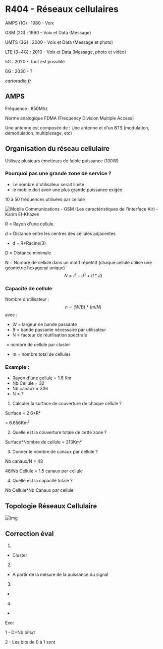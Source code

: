 # R404 - Réseaux cellulaires

AMPS (1G) : 1980 - Voix

GSM (2G) : 1990 - Voix et Data (Message)

UMTS (3G) : 2000 - Voix et Data (Message et photo)

LTE (3~4G) : 2010 - Voix et Data (Message, photo et vidéo)

5G : 2020 - Tout est possible

6G : 2030 - ?

*cartoradio.fr*

[Atoll]: https://www.teleres.com.au/products/network-planning-design/atoll/	"Logiciel de mapping de fréquence pro"



## AMPS

Fréquence : 850Mhz

Norme analogique FDMA (Frequency Division Multiple Access)

Une antenne est composée de : Une antenne et d'un BTS (modulation, démodulation, multiplexage, etc)

## Organisation du réseau cellulaire

Utilisez plusieurs émetteurs de faible puissance (100W)

### Pourquoi pas une grande zone de service ?

- Le nombre d'utilisateur serait limité
- le mobile doit avoir une plus grande puissance exigée

10 à 50 fréquences utilisées par cellule

![Mobile Communications - GSM (Les caractéristiques de l'interface Air) -  Karim El-Khazen](https://encrypted-tbn0.gstatic.com/images?q=tbn:ANd9GcQ-veKAUzorJdTb21dMXpN_j8Gt5Ki7g-Jfsz0jSOT3jpV6KwC-lVaoUbQxuus7ijuVTew&usqp=CAU)

R = Rayon d'une cellule

d = Distance entre les centres des cellules adjacentes

- d = R*Racine(3)

D = Distance minimale

N = Nombre de cellule dans un motif répétitif (chaque cellule utilise une géométrie hexagonal unique)
$$
N = I²+J²+(I*J)
$$

### Capacité de cellule

Nombre d'utilisateur :
$$
n = (W/B)*(m/N)
$$
avec :

- W = largeur de bande passante
- B = bande passante nécessaire par utilisateur
- N = facteur de réutilisation spectrale

​           = nombre de cellule par cluster

- m = nombre total de cellules

### Example :

- Rayon d'une cellule = 1.6 Km
- Nb Cellule = 32
- Nb canaux = 336
- N = 7

1) Calculer la surface de couverture de chaque cellule ?

Surface = 2.6*R²

= 6.656Km²

2. Quelle est la couverture totale de cette zone ?

Surface*Nombre de cellule = 213Km²

3. Donner le nombre de canaux par cellule ?

Nb canaux/N = 48

48/Nb Cellule = 1.5 canaux par cellule

4. Quelle est la capacité totale ?

Nb Cellule*Nb Canaux par cellule

## Topologie Réseaux Cellulaire

![img](https://lafibre.info/images/3g/201210_architecture_reseau_mobile_orange.jpg)

[Topologie]: https://www.technologuepro.com/gsm/chapitre_2_GSM.htm

## Correction éval

1)

- Cluster

2)

- A partir de la mesure de la puissance du signal

3)

- 

4)

- 

Exo:

1 - D=Nb bits/t

2 - Les bits de 0 à 1 sont
